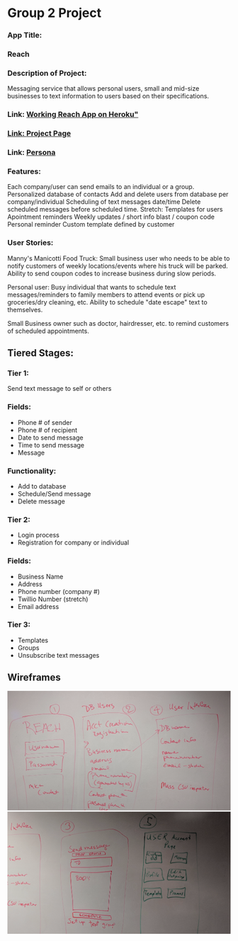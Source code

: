 # Group 2 Project

### App Title: 
### Reach

### Description of Project: 
Messaging service that allows personal users, small and mid-size businesses to text information to users based on their specifications.

### Link: <a href="https://arcane-bastion-12475.herokuapp.com/">Working Reach App on Heroku"
### Link: <a href="https://github.com/bvreeman/group-2-project/projects">Project Page</a>
### Link: <a href="https://app.xtensio.com/folio/s5ls38nj">Persona</a>

### Features:
Each company/user can send emails to an individual or a group.
Personalized database of contacts
Add and delete users from database per company/individual
Scheduling of text messages date/time
Delete scheduled messages before scheduled time.
Stretch: Templates for users
    Apointment reminders
    Weekly updates / short info blast / coupon code
    Personal reminder
    Custom template defined by customer

### User Stories:

Manny's Manicotti Food Truck: Small business user who needs to be able to notify customers of weekly locations/events where his truck will be parked. Ability to send coupon codes to increase business during slow periods.

Personal user: Busy individual that wants to schedule text messages/reminders to family members to attend events or pick up groceries/dry cleaning, etc. Ability to schedule "date escape" text to themselves.

Small Business owner such as doctor, hairdresser, etc. to remind customers of scheduled appointments. 

## Tiered Stages:

### Tier 1:
Send text message to self or others

### Fields:
* Phone # of sender
* Phone # of recipient
* Date to send message
* Time to send message
* Message

### Functionality:
* Add to database
* Schedule/Send message
* Delete message	


### Tier 2:
* Login process
* Registration for company or individual

### Fields:
* Business Name
* Address
* Phone number (company #)
* Twillio Number (stretch)
* Email address

### Tier 3:
* Templates
* Groups
* Unsubscribe text messages

## Wireframes
<img src = "./public/assets/img/wireframe1.png">
<img src = "./public/assets/img/wireframe2.png">




